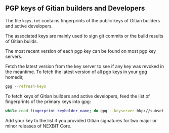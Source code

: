 ## PGP keys of Gitian builders and Developers

The file `keys.txt` contains fingerprints of the public keys of Gitian builders
and active developers.

The associated keys are mainly used to sign git commits or the build results
of Gitian builds.

The most recent version of each pgp key can be found on most pgp key servers.

Fetch the latest version from the key server to see if any key was revoked in
the meantime.
To fetch the latest version of all pgp keys in your gpg homedir,

```sh
gpg --refresh-keys
```

To fetch keys of Gitian builders and active developers, feed the list of
fingerprints of the primary keys into gpg:

```sh
while read fingerprint keyholder_name; do gpg --keyserver hkp://subset.pool.sks-keyservers.net --recv-keys ${fingerprint}; done < ./keys.txt
```

Add your key to the list if you provided Gitian signatures for two major or
minor releases of NEXBIT Core.
